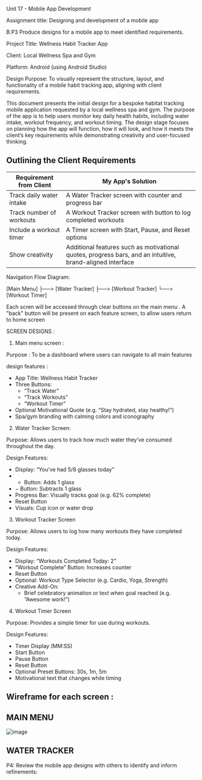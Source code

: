Unit 17 - Mobile App Development


Assignment title:
Designing and development of a mobile app

B.P3
Produce designs for a mobile app to meet identified requirements.

Project Title: Wellness Habit Tracker App

Client: Local Wellness Spa and Gym

Platform: Android (using Android Studio)

Design Purpose: To visually represent the structure, layout, and functionality of a mobile habit tracking app, aligning with client requirements.

This document presents the initial design for a bespoke habitat  tracking mobile application requested by a local wellness spa and gym. The purpose of the app is to help users monitor key daily health habits, including water intake, workout frequency, and workout timing. The design stage focuses on planning how the app will function, how it will look, and how it meets the client’s key requirements while demonstrating creativity and user-focused thinking.


## Outlining the Client Requirements

| Requirement from Client        | My App's Solution                                               |
|-------------------------------|------------------------------------------------------------------|
| Track daily water intake       | A Water Tracker screen with counter and progress bar             |
| Track number of workouts       | A Workout Tracker screen with button to log completed workouts   |
| Include a workout timer        | A Timer screen with Start, Pause, and Reset options              |
| Show creativity                | Additional features such as motivational quotes, progress bars, and an intuitive, brand-aligned interface |


Navigation Flow Diagram:

[Main Menu]
   ├──> [Water Tracker]
   ├──> [Workout Tracker]
   └──> [Workout Timer]

Each scren will be accessed through clear buttons on the main menu . A "back" button will be present on each feature screen, to allow users return to home screen 

SCREEN DESIGNS :

1. Main menu screen :

Purpose : To be a dashboard where users can navigate to all main features 

design features :  
- App Title: Wellness Habit Tracker
- Three Buttons:
  - “Track Water”
  - “Track Workouts”
  - “Workout Timer”
- Optional Motivational Quote (e.g. “Stay hydrated, stay healthy!”)
- Spa/gym branding with calming colors and iconography





2. Water Tracker Screen:

Purpose: Allows users to track how much water they’ve consumed throughout the day.

Design Features:

- Display: “You’ve had 5/8 glasses today”
- + Button: Adds 1 glass
- − Button: Subtracts 1 glass
- Progress Bar: Visually tracks goal (e.g. 62% complete)
- Reset Button
- Visuals: Cup icon or water drop



3. Workout Tracker Screen

Purpose: Allows users to log how many workouts they have completed today.

Design Features:

- Display: “Workouts Completed Today: 2”
- “Workout Complete” Button: Increases counter
- Reset Button
- Optional: Workout Type Selector (e.g. Cardio, Yoga, Strength)
- Creative Add-On:
  - Brief celebratory animation or text when goal reached (e.g. “Awesome work!”)



4. Workout Timer Screen

Purpose: Provides a simple timer for use during workouts.

Design Features:

- Timer Display (MM:SS)
- Start Button
- Pause Button
- Reset Button
- Optional Preset Buttons: 30s, 1m, 5m
- Motivational text that changes while timing

## Wireframe for each screen : 

## MAIN MENU 

![image](https://github.com/user-attachments/assets/edc57d43-b18d-4b65-be34-074100c9cc77)


## WATER TRACKER 


P4: Review the mobile app designs with others to identify and inform refinements:




